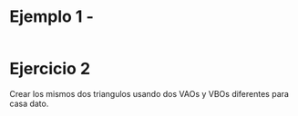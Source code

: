 # Ejemplo 1 - 
```C++

```

# Ejercicio 2
Crear los mismos dos triangulos usando dos VAOs y VBOs diferentes para casa dato.


